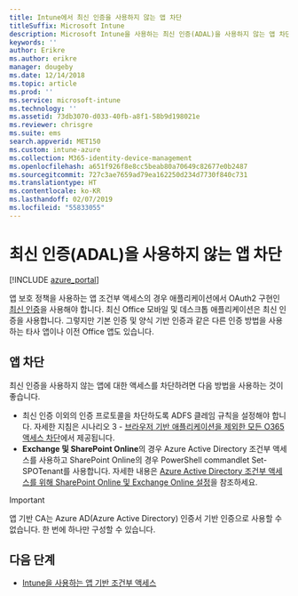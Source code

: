```yaml
---
title: Intune에서 최신 인증을 사용하지 않는 앱 차단
titleSuffix: Microsoft Intune
description: Microsoft Intune을 사용하는 최신 인증(ADAL)을 사용하지 않는 앱 차단에 대해 알아봅니다.
keywords: ''
author: Erikre
ms.author: erikre
manager: dougeby
ms.date: 12/14/2018
ms.topic: article
ms.prod: ''
ms.service: microsoft-intune
ms.technology: ''
ms.assetid: 73db3070-d033-40fb-a8f1-58b9d198021e
ms.reviewer: chrisgre
ms.suite: ems
search.appverid: MET150
ms.custom: intune-azure
ms.collection: M365-identity-device-management
ms.openlocfilehash: a651f926f8e8cc5beab80a70649c82677e0b2487
ms.sourcegitcommit: 727c3ae7659ad79ea162250d234d7730f840c731
ms.translationtype: HT
ms.contentlocale: ko-KR
ms.lasthandoff: 02/07/2019
ms.locfileid: "55833055"
---
```

# <a name="block-apps-that-do-not-use-modern-authentication-adal"></a>최신 인증(ADAL)을 사용하지 않는 앱 차단

[!INCLUDE [azure_portal](./includes/azure_portal.md)]

앱 보호 정책을 사용하는 앱 조건부 액세스의 경우 애플리케이션에서 OAuth2 구현인 [최신 인증](https://support.office.com/article/Using-Office-365-modern-authentication-with-Office-clients-776c0036-66fd-41cb-8928-5495c0f9168a)을 사용해야 합니다. 최신 Office 모바일 및 데스크톱 애플리케이션은 최신 인증을 사용합니다. 그렇지만 기본 인증 및 양식 기반 인증과 같은 다른 인증 방법을 사용하는 타사 앱이나 이전 Office 앱도 있습니다.

## <a name="block-apps"></a>앱 차단

최신 인증을 사용하지 않는 앱에 대한 액세스를 차단하려면 다음 방법을 사용하는 것이 좋습니다.

- 최신 인증 이외의 인증 프로토콜을 차단하도록 ADFS 클레임 규칙을 설정해야 합니다. 자세한 지침은 시나리오 3 - [브라우저 기반 애플리케이션을 제외한 모든 O365 액세스 차단](https://technet.microsoft.com/library/dn592182.aspx)에서 제공됩니다.
- **Exchange 및 SharePoint Online**의 경우 Azure Active Directory 조건부 액세스를 사용하고 SharePoint Online의 경우 PowerShell commandlet Set-SPOTenant를 사용합니다. 자세한 내용은 [Azure Active Directory 조건부 액세스를 위해 SharePoint Online 및 Exchange Online 설정](https://docs.microsoft.com/azure/active-directory/active-directory-conditional-access-no-modern-authentication#legacy-authentication-protocols)을 참조하세요.


>[!IMPORTANT]
>앱 기반 CA는 Azure AD(Azure Active Directory) 인증서 기반 인증으로 사용할 수 없습니다. 한 번에 하나만 구성할 수 있습니다.

## <a name="next-steps"></a>다음 단계

- [Intune을 사용하는 앱 기반 조건부 액세스](app-based-conditional-access-intune.md)
